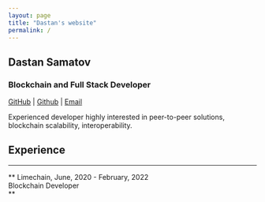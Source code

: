 ```yaml
---
layout: page
title: "Dastan's website"  
permalink: /
---
```


## Dastan Samatov
<style type="text/css">
  .wrapper {
    max-width: -webkit-calc(960px - (30px * 2));
    max-width: calc(960px - (30px * 2));
  }
  strong {
    font-weight: 600;
  }
  hr {
    margin-bottom: 15px;
  }

  li {
    line-height: 30px;
  }
</style>

### Blockchain and Full Stack Developer

[GitHub](https://github.com/dastansam) | [Github](https://github.com/dastanbeksamatov) | [Email](mailto:dastanbeksamatov@gmail.com)

Experienced developer highly interested in peer-to-peer solutions, blockchain scalability, interoperability.

## Experience 
---

** Limechain, June, 2020 - February, 2022 <br>Blockchain Developer</br> **
